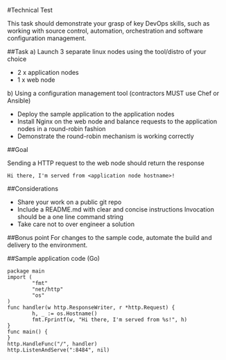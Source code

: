 #Technical Test

This task should demonstrate your grasp of key DevOps skills, such as working with source control, automation, orchestration and software configuration management.

##Task
a) Launch 3 separate linux nodes using the tool/distro of your choice
* 2 x application nodes 
* 1 x web node

b) Using a configuration management tool (contractors MUST use Chef or Ansible)
* Deploy the sample application to the application nodes
* Install Nginx on the web node and balance requests to the application nodes in a round-robin fashion 
* Demonstrate the round-robin mechanism is working correctly

##Goal

Sending a HTTP request to the web node should return the response
```
Hi there, I'm served from <application node hostname>!
```

##Considerations
* Share your work on a public git repo
* Include a README.md with clear and concise instructions Invocation should be a one line command string
* Take care not to over engineer a solution

##Bonus point
For changes to the sample code, automate the build and delivery to the environment.

##Sample application code (Go)
```
package main
import (
        "fmt"
        "net/http"
        "os"
)
func handler(w http.ResponseWriter, r *http.Request) {
        h, _ := os.Hostname()
        fmt.Fprintf(w, "Hi there, I'm served from %s!", h)
}
func main() {
}
http.HandleFunc("/", handler)
http.ListenAndServe(":8484", nil)
```
